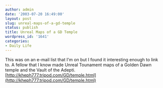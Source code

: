 ```yaml
---
author: admin
date: '2003-07-20 16:49:00'
layout: post
slug: unreal-maps-of-a-gd-temple
status: publish
title: Unreal Maps of a GD Temple
wordpress_id: '1641'
categories:
- Daily Life
---
```


This was on an e-mail list that I'm on but I found it interesting enough
to link to. A fellow that I know made Unreal Tounament maps of a Golden
Dawn temple and the Vault of the Adepti.
[http://kheph777.tripod.com/GD/temple.html](http://kheph777.tripod.com/GD/temple.html)
